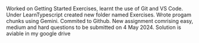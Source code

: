 Worked on Getting Started Exercises, learnt the use of Git and VS Code. Under LearnTypescript created new folder named Exercises. Wrote progam chunks using Gemini. Commited to Github.
New assignment comrising easy, medium and hard questions to be submitted on 4 May 2024. Solution is aviable in my google drive
